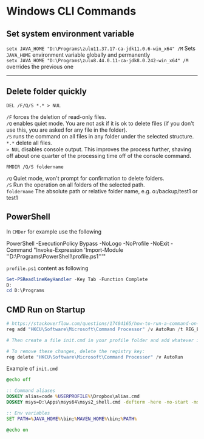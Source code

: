 # Windows CLI Commands

## Set system environment variable

`setx JAVA_HOME "D:\Programs\zulu11.37.17-ca-jdk11.0.6-win_x64" /M` Sets `JAVA_HOME` environment variable globally and permanently  
`setx JAVA_HOME "D:\Programs\zulu8.44.0.11-ca-jdk8.0.242-win_x64" /M` overrides the previous one

---

## Delete folder quickly

`DEL /F/Q/S *.* > NUL`

`/F` forces the deletion of read-only files.  
`/Q` enables quiet mode. You are not ask if it is ok to delete files (if you don't use this, you are asked for any file in the folder).  
`/S` runs the command on all files in any folder under the selected structure.  
`*.*` delete all files.  
`> NUL` disables console output. This improves the process further, shaving off about one quarter of the processing time off of the console command.

`RMDIR /Q/S foldername`

`/Q` Quiet mode, won't prompt for confirmation to delete folders.  
`/S` Run the operation on all folders of the selected path.  
`foldername` The absolute path or relative folder name, e.g. o:/backup/test1 or test1

## PowerShell

In `CMDer` for example use the following

PowerShell -ExecutionPolicy Bypass -NoLogo -NoProfile -NoExit -Command "Invoke-Expression 'Import-Module ''D:\Programs\PowerShell\profile.ps1'''"

`profile.ps1` content as following

```powershell
Set-PSReadlineKeyHandler -Key Tab -Function Complete
D:
cd D:\Programs
```
## CMD Run on Startup

```powershell
# https://stackoverflow.com/questions/17404165/how-to-run-a-command-on-command-prompt-startup-in-windows/17405182
reg add "HKCU\Software\Microsoft\Command Processor" /v AutoRun /t REG_EXPAND_SZ /d "%"USERPROFILE"%\init.cmd" /f

# Then create a file init.cmd in your profile folder and add whatever in it

# To remove these changes, delete the registry key:
reg delete "HKCU\Software\Microsoft\Command Processor" /v AutoRun
```

Example of `init.cmd`

```cmd
@echo off

:: Command aliases
DOSKEY alias=code %USERPROFILE%\Dropbox\alias.cmd
DOSKEY msys=D:\Apps\msys64\msys2_shell.cmd -defterm -here -no-start -msys2

:: Env variables
SET PATH=%JAVA_HOME%\bin;%MAVEN_HOME%\bin;%PATH%

@echo on
```
